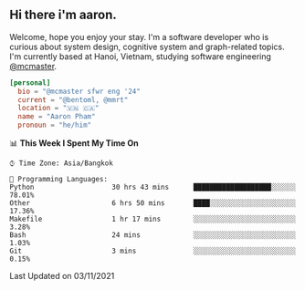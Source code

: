 <h2><b>Hi there i'm aaron. </b></h2>

Welcome, hope you enjoy your stay. I'm a software developer who is curious about system design, cognitive system and graph-related topics. I'm currently based at Hanoi, Vietnam, studying software engineering [@mcmaster](https://www.mcmaster.ca/).

```toml
[personal]
  bio = "@mcmaster sfwr eng '24"
  current = "@bentoml, @mmrt"
  location = "🇻🇳 🇨🇦"
  name = "Aaron Pham"
  pronoun = "he/him"
```
<!--<img src="https://github-readme-stats.vercel.app/api?username=aarnphm&show_icons=true&count_private=true&theme=dark" height="170"/>-->
<!--<img src="https://github-readme-stats.vercel.app/api/top-langs/?username=aarnphm&layout=compact&hide=css&theme=dark" height="170" />-->

<!--START_SECTION:waka-->
📊 **This Week I Spent My Time On** 

```text
⌚︎ Time Zone: Asia/Bangkok

💬 Programming Languages: 
Python                   30 hrs 43 mins      ███████████████████░░░░░░   78.01% 
Other                    6 hrs 50 mins       ████░░░░░░░░░░░░░░░░░░░░░   17.36% 
Makefile                 1 hr 17 mins        ░░░░░░░░░░░░░░░░░░░░░░░░░   3.28% 
Bash                     24 mins             ░░░░░░░░░░░░░░░░░░░░░░░░░   1.03% 
Git                      3 mins              ░░░░░░░░░░░░░░░░░░░░░░░░░   0.15%

```


 Last Updated on 03/11/2021
<!--END_SECTION:waka-->
